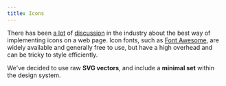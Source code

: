 ```yaml
---
title: Icons
---
```

<div class="jumpnav"></div>

There has been [a lot](https://css-tricks.com/icon-fonts-vs-svg/) of [discussion](http://ianfeather.co.uk/ten-reasons-we-switched-from-an-icon-font-to-svg/) in the industry about the best way of implementing icons on a web page. Icon fonts, such as [Font Awesome](http://fortawesome.github.io/Font-Awesome/), are widely available and generally free to use, but have a high overhead and can be tricky to style efficiently.

We've decided to use raw **SVG vectors**, and include a **minimal set** within the design system.
